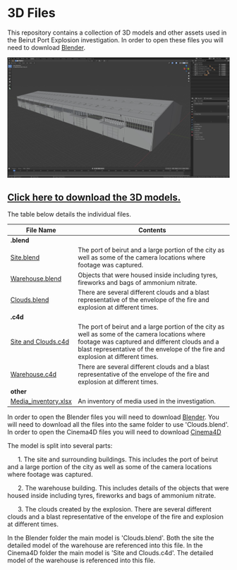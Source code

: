 # 3D Files

This repository contains a collection of 3D models and other assets used in the Beirut Port Explosion investigation.  In order to open these files you will need to download [Blender](https://www.blender.org/download/).

![Image of Warehouse](img/warehouse.jpg)

## [**Click here to download the 3D models.**](https://fa-public-assets.fra1.digitaloceanspaces.com/Beirut/Beruit%20-%203D%20Models.zip)

The table below details the individual files.

| File Name | Contents |
|---|---|
|**.blend**|
| [Site.blend](https://fa-public-assets.fra1.digitaloceanspaces.com/Beirut/Site.blend) | The port of beirut and a large portion of the city as well as some of the camera locations where footage was captured. |
| [Warehouse.blend](https://fa-public-assets.fra1.digitaloceanspaces.com/Beirut/Warehouse.blend) | Objects that were housed inside including tyres, fireworks and bags of ammonium nitrate. |
| [Clouds.blend](https://fa-public-assets.fra1.digitaloceanspaces.com/Beirut/Clouds.blend) | There are several different clouds and a blast representative of the envelope of the fire and explosion at different times. |
|**.c4d**|
| [Site and Clouds.c4d](https://datasheet-sources.ams3.digitaloceanspaces.com/beirut_models/C4D/Site%20and%20Clouds.c4d) | The port of beirut and a large portion of the city as well as some of the camera locations where footage was captured and different clouds and a blast representative of the envelope of the fire and explosion at different times. |
| [Warehouse.c4d](https://datasheet-sources.ams3.digitaloceanspaces.com/beirut_models/C4D/Warehouse.c4d) | There are several different clouds and a blast representative of the envelope of the fire and explosion at different times. |
|**other**|
| [Media_inventory.xlsx](https://datasheet-sources.ams3.digitaloceanspaces.com/beirut_models/Media_inventory.xlsx) | An inventory of media used in the investigation. |

In order to open the Blender files you will need to download [Blender](https://www.blender.org/download/).  You will need to download all the files into the same folder to use 'Clouds.blend'.
In order to open the Cinema4D files you will need to download [Cinema4D](https://www.maxon.net/en/cinema-4d)

The model is split into several parts:

&nbsp;&nbsp;&nbsp;&nbsp;&nbsp;&nbsp;1. The site and surrounding buildings.  This includes the port of beirut and a large portion of the city as well as some of the camera locations where footage was captured.

&nbsp;&nbsp;&nbsp;&nbsp;&nbsp;&nbsp;2. The warehouse building.  This includes details of the objects that were housed inside including tyres, fireworks and bags of ammonium nitrate.

&nbsp;&nbsp;&nbsp;&nbsp;&nbsp;&nbsp;3. The clouds created by the explosion.  There are several different clouds and a blast representative of the envelope of the fire and explosion at different times.

In the Blender folder the main model is 'Clouds.blend'.  Both the site the detailed model of the warehouse are referenced into this file.
In the Cinema4D folder the main model is 'Site and Clouds.c4d'.  The detailed model of the warehouse is referenced into this file.

